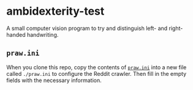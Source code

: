 # ambidexterity-test

A small computer vision program to try and distinguish left- and right-handed handwriting.

## `praw.ini`

When you clone this repo, copy the contents of [`praw.ini`](./praw.ini) 
into a new file called `./praw.ini` to configure the Reddit crawler.
Then fill in the empty fields with the necessary information.